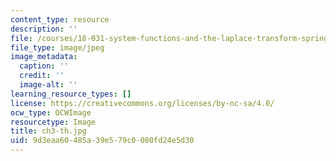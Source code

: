 ```yaml
---
content_type: resource
description: ''
file: /courses/18-031-system-functions-and-the-laplace-transform-spring-2019/9d3eaa60485a39e579c0080fd24e5d30_ch3-th.jpg
file_type: image/jpeg
image_metadata:
  caption: ''
  credit: ''
  image-alt: ''
learning_resource_types: []
license: https://creativecommons.org/licenses/by-nc-sa/4.0/
ocw_type: OCWImage
resourcetype: Image
title: ch3-th.jpg
uid: 9d3eaa60-485a-39e5-79c0-080fd24e5d30
---
```

